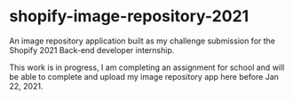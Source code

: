 # shopify-image-repository-2021
An image repository application built as my challenge submission for the Shopify 2021 Back-end developer internship.

This work is in progress, I am completing an assignment for school and will be able to complete and upload my image repository app here before Jan 22, 2021.
